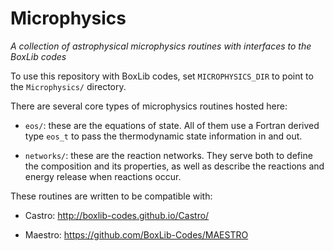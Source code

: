 # Microphysics

*A collection of astrophysical microphysics routines with interfaces to
 the BoxLib codes*

To use this repository with BoxLib codes, set `MICROPHYSICS_DIR` to point
to the `Microphysics/` directory.

There are several core types of microphysics routines hosted here:

* `eos/`: these are the equations of state.  All of them use a Fortran
  derived type `eos_t` to pass the thermodynamic state information in
  and out.

* `networks/`: these are the reaction networks.  They serve both to
  define the composition and its properties, as well as describe the
  reactions and energy release when reactions occur.


These routines are written to be compatible with:

* Castro: http://boxlib-codes.github.io/Castro/

* Maestro: https://github.com/BoxLib-Codes/MAESTRO

